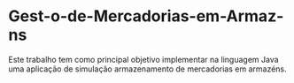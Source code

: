 # Gest-o-de-Mercadorias-em-Armaz-ns
Este trabalho tem como principal objetivo implementar na linguagem Java uma aplicação de simulação armazenamento de mercadorias em armazéns.
